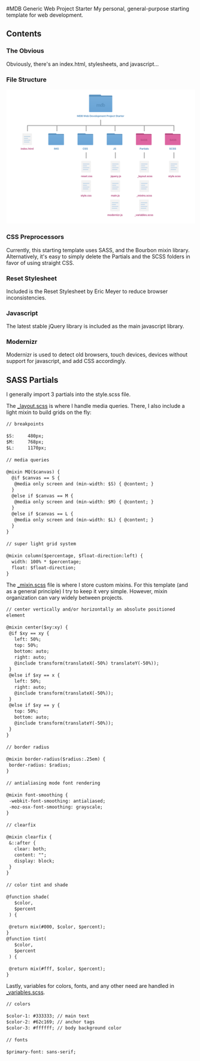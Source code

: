 #MDB Generic Web Project Starter
My personal, general-purpose starting template for web development.

## Contents


### The Obvious

Obviously, there's an index.html, stylesheets, and javascript...

### File Structure

![Project Starter File Structure](https://raw.githubusercontent.com/mattdanielbrown/mdb-generic-web-project-starter/master/file-organization.png)

### CSS Preprocessors

Currently, this starting template uses SASS, and the Bourbon mixin library. Alternatively, it's easy to simply delete the Partials and the SCSS folders in favor of using straight CSS.

### Reset Stylesheet

Included is the Reset Stylesheet by Eric Meyer to reduce browser inconsistencies.

### Javascript

The latest stable jQuery library is included as the main javascript library.

### Modernizr

Modernizr is used to detect old browsers, touch devices, devices without support for javascript, and add CSS accordingly.


## SASS Partials

I generally import 3 partials into the style.scss file.

The [_layout.scss](https://github.com/mattdanielbrown/mdb-generic-web-project-starter/blob/master/partials/_layout.scss) is where I handle media queries. There, I also include a light mixin to build grids on the fly:

```
// breakpoints

$S:     480px;   
$M:     768px;     
$L:     1170px;     

// media queries

@mixin MQ($canvas) {
  @if $canvas == S {
   @media only screen and (min-width: $S) { @content; }
  }
  @else if $canvas == M {
   @media only screen and (min-width: $M) { @content; }
  }
  @else if $canvas == L {
   @media only screen and (min-width: $L) { @content; }
  }
}

// super light grid system

@mixin column($percentage, $float-direction:left) {
  width: 100% * $percentage;
  float: $float-direction;
}
```

 The [_mixin.scss](https://github.com/mattdanielbrown/mdb-generic-web-project-starter/blob/master/partials/_mixins.scss) file is where I store custom mixins. For this template (and as a general principle) I try to keep it very simple. However, mixin organization can vary widely between projects.

 ```
 // center vertically and/or horizontally an absolute positioned element

@mixin center($xy:xy) {
  @if $xy == xy {
    left: 50%;
    top: 50%;
    bottom: auto;
    right: auto;
    @include transform(translateX(-50%) translateY(-50%));
  }
  @else if $xy == x {
    left: 50%;
    right: auto;
    @include transform(translateX(-50%));
  }
  @else if $xy == y {
    top: 50%;
    bottom: auto;
    @include transform(translateY(-50%));
  }
}

// border radius

@mixin border-radius($radius:.25em) {
  border-radius: $radius;
}

// antialiasing mode font rendering

@mixin font-smoothing {
  -webkit-font-smoothing: antialiased;
  -moz-osx-font-smoothing: grayscale;
}

// clearfix

@mixin clearfix {
  &::after {
    clear: both;
    content: "";
    display: block;
  }
}

// color tint and shade

@function shade(
    $color,
    $percent
  ) {

  @return mix(#000, $color, $percent);
}
@function tint(
    $color,
    $percent
  ) {

  @return mix(#fff, $color, $percent);
}
 ```

 Lastly, variables for colors, fonts, and any other need are handled in [_variables.scss](https://github.com/mattdanielbrown/mdb-generic-web-project-starter/blob/master/partials/_variables.scss).

 ```
 // colors

$color-1: #333333; // main text
$color-2: #62c169; // anchor tags
$color-3: #ffffff; // body background color

// fonts

$primary-font: sans-serif;
 ```
